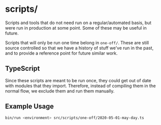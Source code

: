 # scripts/

Scripts and tools that do not need run on a regular/automated basis, but
were run in production at some point. Some of these may be useful in future.

Scripts that will only be run one time belong in `one-off/`. These are
still source controlled so that we have a history of stuff we've run in the
past, and to provide a reference point for future similar work.

## TypeScript

Since these scripts are meant to be run once, they could get out of date with
modules that they import. Therefore, instead of compiling them in the normal
flow, we exclude them and run them manually.

## Example Usage

```bash
bin/run <environment> src/scripts/one-off/2020-05-01-may-day.ts
```
